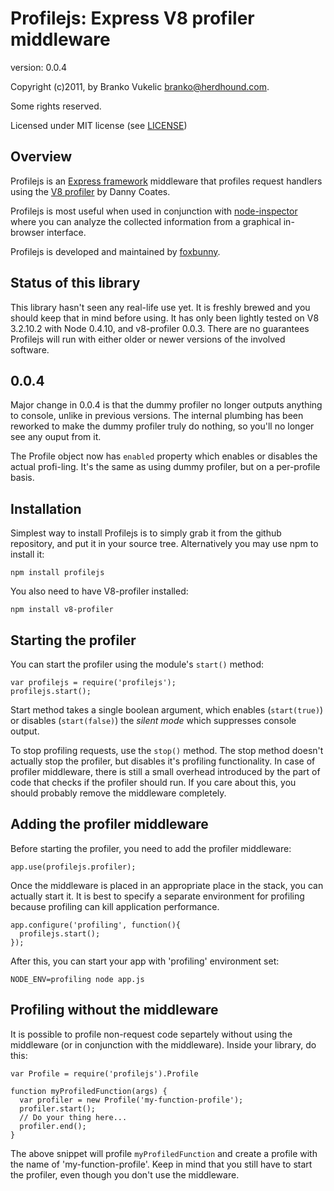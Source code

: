 Profilejs: Express V8 profiler middleware
=========================================

version: 0.0.4

Copyright (c)2011, by Branko Vukelic <branko@herdhound.com>.

Some rights reserved. 

Licensed under MIT license (see
[LICENSE](https://raw.github.com/HerdHound/profilejs/master/LICENSE))

Overview
--------

Profilejs is an [Express framework](http://www.expressjs.com/) middleware 
that profiles request handlers using the 
[V8 profiler](http://github.com/dannycoates/v8-profiler) by Danny Coates.

Profilejs is most useful when used in conjunction with 
[node-inspector](http://github.com/dannycoates/node-inspector)
where you can analyze the collected information from a graphical 
in-browser interface.

Profilejs is developed and maintained by 
[foxbunny](http://github.com/foxbunny).

Status of this library
----------------------
 
This library hasn't seen any real-life use yet. It is freshly brewed and you
should keep that in mind before using. It has only been lightly tested on V8
3.2.10.2 with Node 0.4.10, and v8-profiler 0.0.3. There are no guarantees
Profilejs will run with either older or newer versions of the involved
software.

0.0.4
-----

Major change in 0.0.4 is that the dummy profiler no longer outputs anything to
console, unlike in previous versions. The internal plumbing has been reworked
to make the dummy profiler truly do nothing, so you'll no longer see any ouput
from it. 

The Profile object now has ``enabled`` property which enables or disables the
actual profi-ling. It's the same as using dummy profiler, but on a per-profile
basis.

Installation
------------

Simplest way to install Profilejs is to simply grab it from the github
repository, and put it in your source tree. Alternatively you may use npm to 
install it:

    npm install profilejs

You also need to have V8-profiler installed:

    npm install v8-profiler

Starting the profiler
---------------------

You can start the profiler using the module's ``start()`` method:

    var profilejs = require('profilejs');
    profilejs.start();

Start method takes a single boolean argument, which enables (``start(true)``) 
or disables (``start(false)``) the _silent mode_ which suppresses console
output.

To stop profiling requests, use the ``stop()`` method. The stop method doesn't
actually stop the profiler, but disables it's profiling functionality. In case
of profiler middleware, there is still a small overhead introduced by the part
of code that checks if the profiler should run. If you care about this, you
should probably remove the middleware completely.

Adding the profiler middleware
------------------------------

Before starting the profiler, you need to add the profiler middleware:

    app.use(profilejs.profiler);

Once the middleware is placed in an appropriate place in the stack, you can 
actually start it. It is best to specify a separate environment for profiling
because profiling can kill application performance.

    app.configure('profiling', function(){
      profilejs.start();
    });

After this, you can start your app with 'profiling' environment set:

    NODE_ENV=profiling node app.js

Profiling without the middleware
--------------------------------

It is possible to profile non-request code separtely without using the
middleware (or in conjunction with the middleware). Inside your library,
do this:

    var Profile = require('profilejs').Profile

    function myProfiledFunction(args) {
      var profiler = new Profile('my-function-profile');
      profiler.start();
      // Do your thing here...
      profiler.end();
    }

The above snippet will profile ``myProfiledFunction`` and create a profile with
the name of 'my-function-profile'. Keep in mind that you still have to start
the profiler, even though you don't use the middleware.
